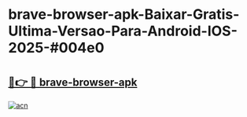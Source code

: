 # brave-browser-apk-Baixar-Gratis-Ultima-Versao-Para-Android-IOS-2025-#004e0

# <h2><a href="https://ainizakaria.my?title=brave-browser-apk&ref=24M">🔗👉 🔴 brave-browser-apk</a></h2>

[![acn](https://github.com/user-attachments/assets/0f9c940e-d8b0-45ae-aac7-cd30a18b3e1c)](https://ainizakaria.my?title=brave-browser-apk&ref=24M)

